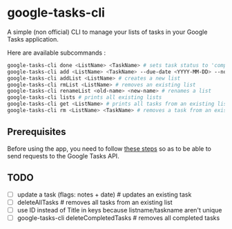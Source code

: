 # google-tasks-cli


A simple (non official) CLI to manage your lists of tasks in your Google Tasks application.


Here are available subcommands :
~~~bash
google-tasks-cli done <ListName> <TaskName> # sets task status to 'completed'
google-tasks-cli add <ListName> <TaskName> --due-date <YYYY-MM-DD> --notes <someNotes> # adds a task in an existing list
google-tasks-cli addList <ListName> # creates a new list
google-tasks-cli rmList <ListName> # removes an existing list
google-tasks-cli renameList <old-name> <new-name> # renames a list
google-tasks-cli lists # prints all existing lists
google-tasks-cli get <ListName> # prints all tasks from an existing list
google-tasks-cli rm <ListName> <TaskName> # removes a task from an existing list
~~~


## Prerequisites

Before using the app, you need to follow [these steps](https://developers.google.com/tasks/firstapp#register) so as to be able to send requests to the Google Tasks API.

## TODO

- [ ] update a task (flags: notes + date) # updates an existing task
- [ ] deleteAllTasks <ListName> # removes all tasks from an existing list
- [ ] use ID instead of Title in keys because listname/taskname aren't unique
- [ ] google-tasks-cli deleteCompletedTasks <ListName> # removes all completed tasks
